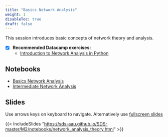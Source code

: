 ```yaml
---
title: "Basics Network Analysis"
weight: 1
disableToc: true
draft: false
---
```



This session introduces basic concepts of network theory and analysis.

* [X] **Recommended Datacamp exercises:**
   * [Introduction to Network Analysis in Python](https://learn.datacamp.com/courses/introduction-to-network-analysis-in-python) 
   
## Notebooks

* [Basics Network Analysis](https://colab.research.google.com/github/aaubs/ds-master/blob/main/courses/ds4b-m2-1-nw/notebooks/s1-nw-intro.ipynb)
* [Intermediate Network Analysis](https://colab.research.google.com/github/aaubs/ds-master/blob/main/courses/ds4b-m2-1-nw/notebooks/s2-nw-intermediate.ipynb)


## Slides

  Use arrows keys on keyboard to navigate. Alternatively use [fullscreen slides](https://sds-aau.github.io/SDS-master/M2/notebooks/network_analysis_theory.html)
    
  {{< IncludeSlides "https://sds-aau.github.io/SDS-master/M2/notebooks/network_analysis_theory.html" >}}


